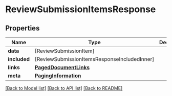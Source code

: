 # ReviewSubmissionItemsResponse

## Properties
Name | Type | Description | Notes
------------ | ------------- | ------------- | -------------
**data** | [ReviewSubmissionItem] |  | 
**included** | [ReviewSubmissionItemsResponseIncludedInner] |  | [optional] 
**links** | [**PagedDocumentLinks**](PagedDocumentLinks.md) |  | 
**meta** | [**PagingInformation**](PagingInformation.md) |  | [optional] 

[[Back to Model list]](../README.md#documentation-for-models) [[Back to API list]](../README.md#documentation-for-api-endpoints) [[Back to README]](../README.md)


